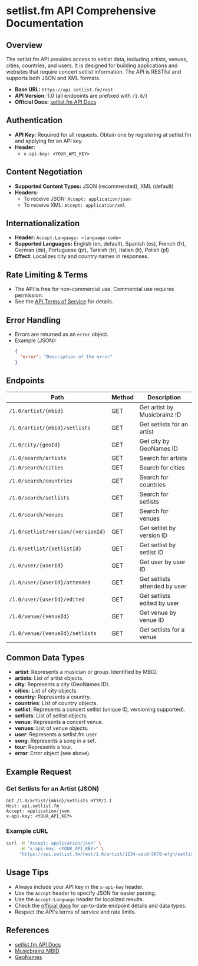 # setlist.fm API Comprehensive Documentation

## Overview

The setlist.fm API provides access to setlist data, including artists, venues, cities, countries, and users. It is designed for building applications and websites that require concert setlist information. The API is RESTful and supports both JSON and XML formats.

- **Base URL:** `https://api.setlist.fm/rest`
- **API Version:** 1.0 (all endpoints are prefixed with `/1.0/`)
- **Official Docs:** [setlist.fm API Docs](https://api.setlist.fm/docs/1.0/index.html)

## Authentication

- **API Key:** Required for all requests. Obtain one by registering at setlist.fm and applying for an API key.
- **Header:**
  - `x-api-key: <YOUR_API_KEY>`

## Content Negotiation

- **Supported Content Types:** JSON (recommended), XML (default)
- **Headers:**
  - To receive JSON: `Accept: application/json`
  - To receive XML: `Accept: application/xml`

## Internationalization

- **Header:** `Accept-Language: <language-code>`
- **Supported Languages:** English (en, default), Spanish (es), French (fr), German (de), Portuguese (pt), Turkish (tr), Italian (it), Polish (pl)
- **Effect:** Localizes city and country names in responses.

## Rate Limiting & Terms

- The API is free for non-commercial use. Commercial use requires permission.
- See the [API Terms of Service](https://www.setlist.fm/guidelines) for details.

## Error Handling

- Errors are returned as an `error` object.
- Example (JSON):
  ```json
  {
    "error": "Description of the error"
  }
  ```

## Endpoints

| Path                               | Method | Description                   |
| ---------------------------------- | ------ | ----------------------------- |
| `/1.0/artist/{mbid}`               | GET    | Get artist by Musicbrainz ID  |
| `/1.0/artist/{mbid}/setlists`      | GET    | Get setlists for an artist    |
| `/1.0/city/{geoId}`                | GET    | Get city by GeoNames ID       |
| `/1.0/search/artists`              | GET    | Search for artists            |
| `/1.0/search/cities`               | GET    | Search for cities             |
| `/1.0/search/countries`            | GET    | Search for countries          |
| `/1.0/search/setlists`             | GET    | Search for setlists           |
| `/1.0/search/venues`               | GET    | Search for venues             |
| `/1.0/setlist/version/{versionId}` | GET    | Get setlist by version ID     |
| `/1.0/setlist/{setlistId}`         | GET    | Get setlist by setlist ID     |
| `/1.0/user/{userId}`               | GET    | Get user by user ID           |
| `/1.0/user/{userId}/attended`      | GET    | Get setlists attended by user |
| `/1.0/user/{userId}/edited`        | GET    | Get setlists edited by user   |
| `/1.0/venue/{venueId}`             | GET    | Get venue by venue ID         |
| `/1.0/venue/{venueId}/setlists`    | GET    | Get setlists for a venue      |

## Common Data Types

- **artist**: Represents a musician or group. Identified by MBID.
- **artists**: List of artist objects.
- **city**: Represents a city (GeoNames ID).
- **cities**: List of city objects.
- **country**: Represents a country.
- **countries**: List of country objects.
- **setlist**: Represents a concert setlist (unique ID, versioning supported).
- **setlists**: List of setlist objects.
- **venue**: Represents a concert venue.
- **venues**: List of venue objects.
- **user**: Represents a setlist.fm user.
- **song**: Represents a song in a set.
- **tour**: Represents a tour.
- **error**: Error object (see above).

## Example Request

### Get Setlists for an Artist (JSON)

```http
GET /1.0/artist/{mbid}/setlists HTTP/1.1
Host: api.setlist.fm
Accept: application/json
x-api-key: <YOUR_API_KEY>
```

### Example cURL

```sh
curl -H "Accept: application/json" \
     -H "x-api-key: <YOUR_API_KEY>" \
     "https://api.setlist.fm/rest/1.0/artist/1234-abcd-5678-efgh/setlists"
```

## Usage Tips

- Always include your API key in the `x-api-key` header.
- Use the `Accept` header to specify JSON for easier parsing.
- Use the `Accept-Language` header for localized results.
- Check the [official docs](https://api.setlist.fm/docs/1.0/index.html) for up-to-date endpoint details and data types.
- Respect the API's terms of service and rate limits.

## References

- [setlist.fm API Docs](https://api.setlist.fm/docs/1.0/index.html)
- [Musicbrainz MBID](http://wiki.musicbrainz.org/MBID)
- [GeoNames](http://geonames.org/)
